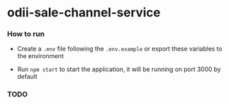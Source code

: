 # odii-sale-channel-service

### How to run

- Create a `.env` file following the `.env.example` or export these variables to the environment

- Run `npm start` to start the application, it will be running on port 3000 by default

### TODO
